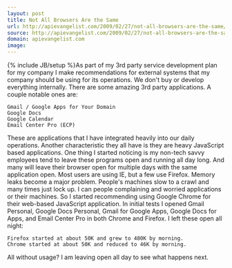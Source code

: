 ```yaml
---
layout: post
title: Not All Browsers Are the Same
url: http://apievangelist.com/2009/02/27/not-all-browsers-are-the-same/
source: http://apievangelist.com/2009/02/27/not-all-browsers-are-the-same/
domain: apievangelist.com
image: 
---
```

{% include JB/setup %}As part of my 3rd party service development plan for my company I make recommendations for external systems that my company should be using for its operations. We don't buy or develop everything internally. There are some amazing 3rd party applications.
A couple notable ones are:

	Gmail / Google Apps for Your Domain
	Google Docs
	Google Calendar
	Email Center Pro (ECP)

These are applications that I have integrated heavily into our daily operations. Another characteristic they all have is they are heavy JavaScript based applications. One thing I started noticing is my non-tech savvy employees tend to leave these programs open and running all day long. And many will leave their browser open for multiple days with the same application open.
Most users are using IE, but a few use Firefox. Memory leaks become a major problem. People's machines slow to a crawl and many times just lock up. I can people complaining and worried applications or their machines.
So I started recommending using Google Chrome for their web-based JavaScript application. In initial tests I opened Gmail Personal, Google Docs Personal, Gmail for Google Apps, Google Docs for Apps, and Email Center Pro in both Chrome and Firefox.
I left these open all night:

	Firefox started at about 50K and grew to 480K by morning.
	Chrome started at about 50K and reduced to 46K by morning.

All without usage? I am leaving open all day to see what happens next.